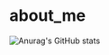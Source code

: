 # about_me
![Anurag's GitHub stats](https://github-readme-stats.vercel.app/api?username=anuraghazra&show_icons=true&theme=radical)
